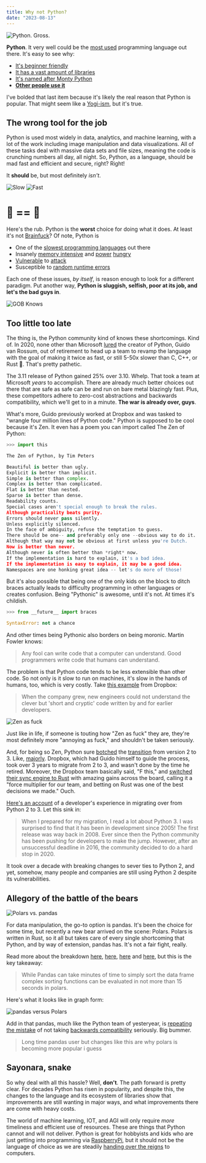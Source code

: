 ```yaml
---
title: Why not Python?
date: "2023-08-13"
---
```


![Python. Gross.](https://media.tenor.com/E4F_uLU34UsAAAAC/why-did-it-have-to-be-snakes-indiana-jones.gif)

**Python**. It very well could be the [most used](https://pypl.github.io/PYPL.html) programming language out there. It's easy to see why: 

- [It's beginner friendly](https://wiki.python.org/moin/BeginnersGuide/NonProgrammers)
- [It has a vast amount of libraries](https://www.interviewbit.com/blog/python-libraries/#:~:text=With%20more%20than%20137%2C000%20libraries,data%20manipulation%2C%20and%20many%20more.)
- [It's named after Monty Python](https://docs.python.org/3.8/tutorial/inputoutput.html#the-string-format-method)
- [**Other people use it**](https://www.tiobe.com/tiobe-index/)

I've bolded that last item because it's likely the real reason that Python is popular. That might seem like a [Yogi-ism](https://yogiberramuseum.org/about-yogi/yogisms/), but it's true.

## The wrong tool for the job

Python is used most widely in data, analytics, and machine learning, with a lot of the work including image manipulation and data visualizations. All of these tasks deal with massive data sets and file sizes, meaning the code is crunching numbers all day, all night. So, Python, as a language, should be mad fast and efficient and secure, right? Right!

It **should** be, but most definitely *isn't*.

![Slow](../python2.png)
![Fast](../python1.png)

# 🐍 == 🐌

Here's the rub. Python is the **worst** choice for doing what it does. At least it's not [Brainfuck](https://www.youtube.com/watch?v=hdHjjBS4cs8)? Of note, Python is

- One of the [slowest programming languages](https://github.com/niklas-heer/speed-comparison/blob/master/README.md) out there
- Insanely [memory intensive](https://stackoverflow.com/questions/49031058/optimizing-memory-usage-pandas-python) and [power](https://www.efinancialcareers.com/news/2023/06/which-programming-language-uses-the-most-energy) [hungry](https://thenextweb.com/news/python-progamming-language-energy-analysis)
- [Vulnerable](https://thehackernews.com/2022/09/15-year-old-unpatched-python.html) to [attack](https://thenewstack.io/compiled-python-code-used-in-a-new-pypi-attack/)
- Susceptible to [random runtime errors](https://medium.com/metabob/chasing-memory-spikes-and-leaks-in-python-172ae99290d3)

Each one of these issues, *by itself*, is reason enough to look for a different paradigm. Put another way, **Python is sluggish, selfish, poor at its job, and let's the bad guys in**. 

![GOB Knows](https://64.media.tumblr.com/84c8ce7dd9d89bfcca79788f763cb97e/tumblr_mngx21FyhC1qa8jwfo1_500.gifv)

## Too little too late

The thing is, the Python community kind of knows these shortcomings. Kind of. In 2020, none other than Microsoft [lured](https://www.zdnet.com/article/guido-van-rossum-the-python-languages-founder-joins-microsoft/) the creator of Python, Guido van Rossum, out of retirement to head up a team to revamp the language with the goal of making it twice as fast, or still 5-50x slower than C, C++, or Rust 🤦. That's pretty pathetic.

The 3.11 release of Python gained 25% over 3.10. Whelp. That took a team at Microsoft *years* to accomplish. There are already much better choices out there that are safe as safe can be and run on bare metal blazingly fast. Plus, these competitors adhere to zero-cost abstractions and backwards compatibility, which we'll get to in a minute. **The war is already over, guys**.

What's more, Guido previously worked at Dropbox and was tasked to "wrangle four million lines of Python code." Python is supposed to be cool because it's Zen. It even has a poem you can import called The Zen of Python:

```python title="Say hello to Shiki highlighting"
>>> import this

The Zen of Python, by Tim Peters

Beautiful is better than ugly.
Explicit is better than implicit.
Simple is better than complex.
Complex is better than complicated.
Flat is better than nested.
Sparse is better than dense.
Readability counts.
Special cases aren't special enough to break the rules.
Although practicality beats purity.
Errors should never pass silently.
Unless explicitly silenced.
In the face of ambiguity, refuse the temptation to guess.
There should be one-- and preferably only one --obvious way to do it.
Although that way may not be obvious at first unless you're Dutch.
Now is better than never.
Although never is often better than *right* now.
If the implementation is hard to explain, it's a bad idea.
If the implementation is easy to explain, it may be a good idea.
Namespaces are one honking great idea -- let's do more of those!
```

But it's also possible that being one of the only kids on the block to ditch braces actually leads to difficulty programming in other languages or creates confusion. Being "Pythonic" is awesome, until it's not. At times it's childish. 

```python
>>> from __future__ import braces 

SyntaxError: not a chance
```

And other times being Pythonic also borders on being moronic. Martin Fowler knows:

> Any fool can write code that a computer can understand. Good programmers write code that humans can understand.

The problem is that Python code tends to be less extensible than other code. So not only is it slow to run on machines, it's slow in the hands of humans, too, which is very costly. Take [this example](https://www.zdnet.com/article/python-programming-language-creator-retires-saying-its-been-an-amazing-ride/) from Dropbox:

> When the company grew, new engineers could not understand the clever but 'short and cryptic' code written by and for earlier developers. 

![Zen as fuck](https://i.pinimg.com/736x/19/31/1c/19311c69369f569baf639b52811955ad.jpg)

Just like in life, if someone is touting how "Zen as fuck" they are, they're most definitely more "annoying as fuck," and shouldn't be taken seriously.

And, for being so Zen, Python sure [botched](https://news.ycombinator.com/item?id=15708136) the [transition](https://www.wired.com/story/think-app-updates-suck-try-upgrading-programming-language/) from version 2 to 3. Like, [majorly](https://stackoverflow.blog/2019/11/14/why-is-the-migration-to-python-3-taking-so-long/). Dropbox, which had Guido himself to guide the process, took over 3 years to migrate from 2 to 3, and wasn't done by the time he retired. Moreover, the Dropbox team basically said, "F this," and [switched their sync engine to Rust](https://dropbox.tech/infrastructure/rewriting-the-heart-of-our-sync-engine) with amazing gains across the board, calling it a "force multiplier for our team, and betting on Rust was one of the best decisions we made." Ouch.

[Here's an account](https://www.activestate.com/blog/python-2-to-3-migr) of a developer's experience in migrating over from Python 2 to 3. Let this sink in:

> When I prepared for my migration, I read a lot about Python 3. I was surprised to find that it has been in development since 2005! The first release was way back in 2008. Ever since then the Python community has been pushing for developers to make the jump. However, after an unsuccessful deadline in 2016, the community decided to do a hard stop in 2020. 

It took over a decade with breaking changes to sever ties to Python 2, and yet, somehow, many people and companies are still using Python 2 despite its vulnerabilities. 

## Allegory of the battle of the bears

![Polars vs. pandas](https://miro.medium.com/v2/resize:fit:1400/format:webp/1*2EHqvZVV4qNjRqrHiBK9-A.png)

For data manipulation, the go-to option is pandas. It's been the choice for some time, but recently a new bear arrived on the scene: Polars. Polars is written in Rust, so it all but takes care of every single shortcoming that Python, and by way of extension, pandas has. It's not a fair fight, really. 

Read more about the breakdown [here](https://medium.com/cuenex/pandas-2-0-vs-polars-the-ultimate-battle-a378eb75d6d1), [here](https://betterprogramming.pub/data-duel-pandas-2-0-and-polars-0-17-7-battle-for-supremacy-in-speed-and-syntax-87f062995550), [here](https://studioterabyte.nl/en/blog/polars-vs-pandas) and [here](https://www.makeuseof.com/pandas-vs-polars-which-is-better/), but this is the key takeaway:

> While Pandas can take minutes of time to simply sort the data frame complex sorting functions can be evaluated in not more than 15 seconds in polars.

Here's what it looks like in graph form:

![pandas versus Polars](https://miro.medium.com/v2/resize:fit:1400/format:webp/1*cRKPevCMbpaBiR4rFLetPQ.png)

Add in that pandas, much like the Python team of yesteryear, is [repeating the mistake](https://www.infoworld.com/article/3513440/pandas-10-brings-big-breaking-changes.html) of not taking [backwards compatibility](https://stackoverflow.com/questions/75956209/dataframe-object-has-no-attribute-append) seriously. Big bummer.

> Long time pandas user but changes like this are why polars is becoming more popular i guess

## Sayonara, snake

So why deal with all this hassle? Well, **don't**. The path forward is pretty clear. For decades Python has risen in popularity, and despite this, the changes to the language and its ecosystem of libraries show that improvements are still wanting in major ways, and what improvements there are come with heavy costs. 

The world of machine learning, IOT, and AGI will only require *more* timeliness and efficient use of resources. These are things that Python cannot and will not deliver. Python is great for hobbyists and kids who are just getting into programming via [RaspberryPi](https://www.raspberrypi.com/), but it should not be the language of choice as we are steadily [handing over the reigns](https://builtin.com/artificial-intelligence/artificial-intelligence-future) to computers.